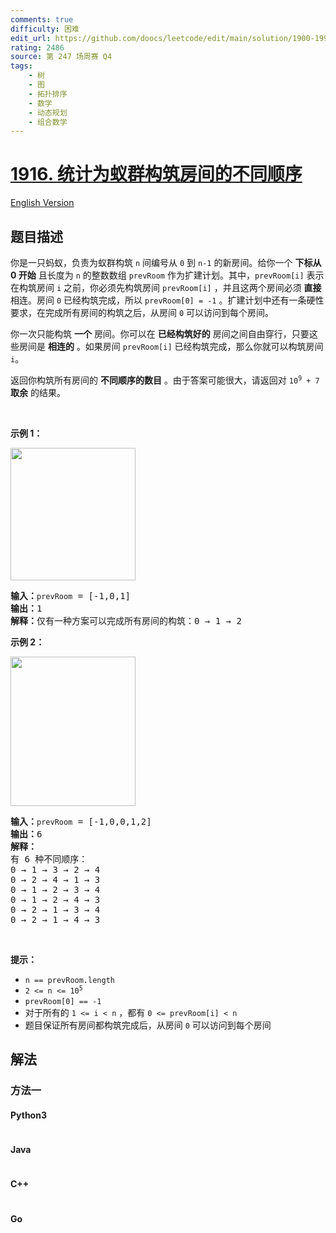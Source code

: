 ```yaml
---
comments: true
difficulty: 困难
edit_url: https://github.com/doocs/leetcode/edit/main/solution/1900-1999/1916.Count%20Ways%20to%20Build%20Rooms%20in%20an%20Ant%20Colony/README.md
rating: 2486
source: 第 247 场周赛 Q4
tags:
    - 树
    - 图
    - 拓扑排序
    - 数学
    - 动态规划
    - 组合数学
---
```


<!-- problem:start -->

# [1916. 统计为蚁群构筑房间的不同顺序](https://leetcode.cn/problems/count-ways-to-build-rooms-in-an-ant-colony)

[English Version](/solution/1900-1999/1916.Count%20Ways%20to%20Build%20Rooms%20in%20an%20Ant%20Colony/README_EN.md)

## 题目描述

<!-- description:start -->

<p>你是一只蚂蚁，负责为蚁群构筑 <code>n</code> 间编号从 <code>0</code> 到 <code>n-1</code> 的新房间。给你一个 <strong>下标从 0 开始</strong> 且长度为 <code>n</code> 的整数数组&nbsp;<code>prevRoom</code> 作为扩建计划。其中，<code>prevRoom[i]</code> 表示在构筑房间 <code>i</code> 之前，你必须先构筑房间 <code>prevRoom[i]</code> ，并且这两个房间必须 <strong>直接</strong> 相连。房间 <code>0</code> 已经构筑完成，所以 <code>prevRoom[0] = -1</code> 。扩建计划中还有一条硬性要求，在完成所有房间的构筑之后，从房间 <code>0</code> 可以访问到每个房间。</p>

<p>你一次只能构筑 <strong>一个</strong> 房间。你可以在 <strong>已经构筑好的</strong> 房间之间自由穿行，只要这些房间是 <strong>相连的</strong> 。如果房间&nbsp;<code>prevRoom[i]</code> 已经构筑完成，那么你就可以构筑房间 <code>i</code>。</p>

<p>返回你构筑所有房间的 <strong>不同顺序的数目</strong> 。由于答案可能很大，请返回对 <code>10<sup>9</sup> + 7</code> <strong>取余</strong> 的结果。</p>

<p>&nbsp;</p>

<p><strong>示例 1：</strong></p>
<img alt="" src="https://fastly.jsdelivr.net/gh/doocs/leetcode@main/solution/1900-1999/1916.Count%20Ways%20to%20Build%20Rooms%20in%20an%20Ant%20Colony/images/d1.jpg" style="width: 200px; height: 212px;" />
<pre>
<strong>输入：</strong><code>prevRoom</code> = [-1,0,1]
<strong>输出：</strong>1
<strong>解释：</strong>仅有一种方案可以完成所有房间的构筑：0 → 1 → 2
</pre>

<p><strong>示例 2：</strong></p>
<strong><img alt="" src="https://fastly.jsdelivr.net/gh/doocs/leetcode@main/solution/1900-1999/1916.Count%20Ways%20to%20Build%20Rooms%20in%20an%20Ant%20Colony/images/d2.jpg" style="width: 200px; height: 239px;" /></strong>

<pre>
<strong>输入：</strong><code>prevRoom</code> = [-1,0,0,1,2]
<strong>输出：</strong>6
<strong>解释：
</strong>有 6 种不同顺序：
0 → 1 → 3 → 2 → 4
0 → 2 → 4 → 1 → 3
0 → 1 → 2 → 3 → 4
0 → 1 → 2 → 4 → 3
0 → 2 → 1 → 3 → 4
0 → 2 → 1 → 4 → 3
</pre>

<p>&nbsp;</p>

<p><strong>提示：</strong></p>

<ul>
	<li><code>n == prevRoom.length</code></li>
	<li><code>2 &lt;= n &lt;= 10<sup>5</sup></code></li>
	<li><code>prevRoom[0] == -1</code></li>
	<li>对于所有的&nbsp;<code>1 &lt;= i &lt; n</code>&nbsp;，都有&nbsp;<code>0 &lt;= prevRoom[i] &lt; n</code></li>
	<li>题目保证所有房间都构筑完成后，从房间 <code>0</code> 可以访问到每个房间</li>
</ul>

<!-- description:end -->

## 解法

<!-- solution:start -->

### 方法一

<!-- tabs:start -->

#### Python3

```python

```

#### Java

```java

```

#### C++

```cpp

```

#### Go

```go

```

<!-- tabs:end -->

<!-- solution:end -->

<!-- problem:end -->
